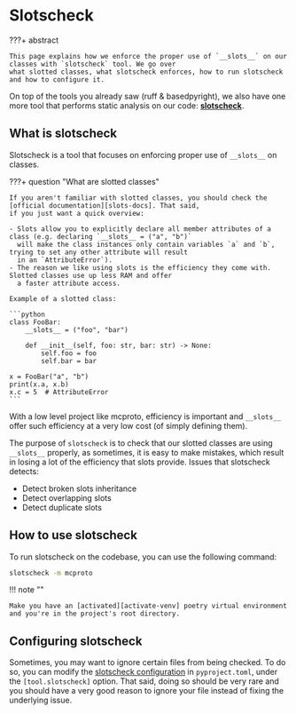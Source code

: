 # Slotscheck

???+ abstract

    This page explains how we enforce the proper use of `__slots__` on our classes with `slotscheck` tool. We go over
    what slotted classes, what slotscheck enforces, how to run slotscheck and how to configure it.

On top of the tools you already saw (ruff & basedpyright), we also have one more tool that performs static analysis on
our code: [**slotscheck**][slotscheck].

## What is slotscheck

Slotscheck is a tool that focuses on enforcing proper use of `__slots__` on classes.

???+ question "What are slotted classes"

    If you aren't familiar with slotted classes, you should check the [official documentation][slots-docs]. That said,
    if you just want a quick overview:

    - Slots allow you to explicitly declare all member attributes of a class (e.g. declaring `__slots__ = ("a", "b")`
      will make the class instances only contain variables `a` and `b`, trying to set any other attribute will result
      in an `AttributeError`).
    - The reason we like using slots is the efficiency they come with. Slotted classes use up less RAM and offer
      a faster attribute access.

    Example of a slotted class:

    ```python
    class FooBar:
        __slots__ = ("foo", "bar")

        def __init__(self, foo: str, bar: str) -> None:
            self.foo = foo
            self.bar = bar

    x = FooBar("a", "b")
    print(x.a, x.b)
    x.c = 5  # AttributeError
    ```

With a low level project like mcproto, efficiency is important and `__slots__` offer such efficiency at a very low cost
(of simply defining them).

The purpose of `slotscheck` is to check that our slotted classes are using `__slots__` properly, as sometimes, it is
easy to make mistakes, which result in losing a lot of the efficiency that slots provide. Issues that slotscheck
detects:

- Detect broken slots inheritance
- Detect overlapping slots
- Detect duplicate slots

## How to use slotscheck

To run slotscheck on the codebase, you can use the following command:

```bash
slotscheck -m mcproto
```

!!! note ""

    Make you have an [activated][activate-venv] poetry virtual environment and you're in the project's root directory.

## Configuring slotscheck

Sometimes, you may want to ignore certain files from being checked. To do so,
you can modify the [slotscheck configuration][slotscheck-config] in
`pyproject.toml`, under the `[tool.slotscheck]` option. That said, doing so
should be very rare and you should have a very good reason to ignore your file
instead of fixing the underlying issue.

[slotscheck]: https://slotscheck.readthedocs.io/en/latest/
[slots-docs]: https://wiki.python.org/moin/UsingSlots
[activate-venv]: ./setup.md#activating-the-environment
[slotscheck-config]: https://slotscheck.readthedocs.io/en/latest/configuration.html
